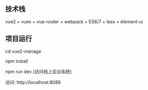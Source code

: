 

## 技术栈

vue2 + vuex + vue-router + webpack + ES6/7 + less + element-ui


## 项目运行

cd vue2-manage  

npm install

npm run dev (访问线上后台系统)



访问: http://localhost:8088
